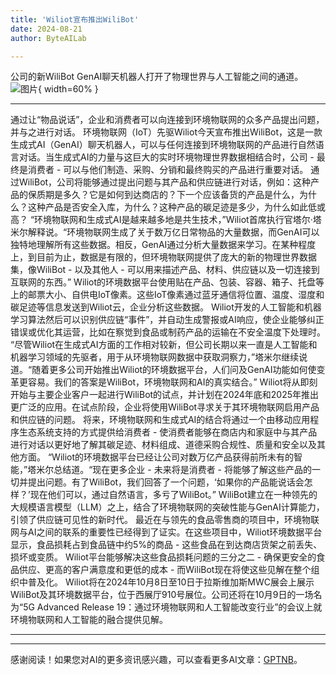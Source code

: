 ```yaml
---
title: 'Wiliot宣布推出WiliBot'
date: 2024-08-21
author: ByteAILab

---
```


公司的新WiliBot GenAI聊天机器人打开了物理世界与人工智能之间的通道。![图片](https://ai-techpark.com/wp-content/uploads/2024/08/Wiliot-960x540.jpg){ width=60% }

---
通过让“物品说话”，企业和消费者可以向连接到环境物联网的众多产品提出问题，并与之进行对话。
环境物联网（IoT）先驱Wiliot今天宣布推出WiliBot，这是一款生成式AI（GenAI）聊天机器人，可以与任何连接到环境物联网的产品进行自然语言对话。当生成式AI的力量与这巨大的实时环境物理世界数据相结合时，公司 - 最终是消费者 - 可以与他们制造、采购、分销和最终购买的产品进行重要对话。
通过WiliBot，公司将能够通过提出问题与其产品和供应链进行对话，例如：这种产品的保质期是多久？它是如何到达商店的？下一个应该备货的产品是什么，为什么？这种产品是否安全入库，为什么？这种产品的碳足迹是多少，为什么如此低或高？
“环境物联网和生成式AI是越来越多地是共生技术，”Wiliot首席执行官塔尔·塔米尔解释说。“环境物联网生成了关于数万亿日常物品的大量数据，而GenAI可以独特地理解所有这些数据。相反，GenAI通过分析大量数据来学习。在某种程度上，到目前为止，数据是有限的，但环境物联网提供了庞大的新的物理世界数据集，像WiliBot - 以及其他人 - 可以用来描述产品、材料、供应链以及一切连接到互联网的东西。”
Wiliot的环境数据平台使用贴在产品、包装、容器、箱子、托盘等上的邮票大小、自供电IoT像素。这些IoT像素通过蓝牙通信将位置、温度、湿度和碳足迹等信息发送到Wiliot云，企业分析这些数据。
Wiliot开发的人工智能和机器学习算法然后可以识别供应链“事件”，并自动生成警报或AI响应，使企业能够纠正错误或优化其运营，比如在察觉到食品或制药产品的运输在不安全温度下处理时。
“尽管Wiliot在生成式AI方面的工作相对较新，但公司长期以来一直是人工智能和机器学习领域的先驱者，用于从环境物联网数据中获取洞察力，”塔米尔继续说道。“随着更多公司开始推出Wiliot的环境数据平台，人们问及GenAI功能如何使变革更容易。我们的答案是WiliBot，环境物联网和AI的真实结合。”
Wiliot将从即刻开始与主要企业客户一起进行WiliBot的试点，并计划在2024年底和2025年推出更广泛的应用。在试点阶段，企业将使用WiliBot寻求关于其环境物联网启用产品和供应链的问题。
将来，环境物联网和生成式AI的结合将通过一个由移动应用程序生态系统支持的方式提供给消费者 - 使消费者能够在商店内和家庭中与其产品进行对话以更好地了解其碳足迹、材料组成、道德采购合规性、质量和安全以及其他方面。
“Wiliot的环境数据平台已经让公司对数万亿产品获得前所未有的智能，”塔米尔总结道。“现在更多企业 - 未来将是消费者 - 将能够了解这些产品的一切并提出问题。有了WiliBot，我们回答了一个问题，‘如果你的产品能说话会怎样？’现在他们可以，通过自然语言，多亏了WiliBot。”
WiliBot建立在一种领先的大规模语言模型（LLM）之上，结合了环境物联网的突破性能与GenAI计算能力，引领了供应链可见性的新时代。
最近在与领先的食品零售商的项目中，环境物联网与AI之间的联系的重要性已经得到了证实。在这些项目中，Wiliot环境数据平台显示，食品损耗占到食品链中约5%的商品 - 这些食品在到达商店货架之前丢失、损坏或变质。
Wiliot平台能够解决这些食品损耗问题的三分之二 - 确保更安全的食品供应、更高的客户满意度和更低的成本 - 而WiliBot现在将使这些见解在整个组织中普及化。
Wiliot将在2024年10月8日至10日于拉斯维加斯MWC展会上展示WiliBot及其环境数据平台，位于西展厅910号展位。公司还将在10月9日的一场名为“5G Advanced Release 19：通过环境物联网和人工智能改变行业”的会议上就环境物联网和人工智能的融合提供见解。

---
---
感谢阅读！如果您对AI的更多资讯感兴趣，可以查看更多AI文章：[GPTNB](https://gptnb.com)。